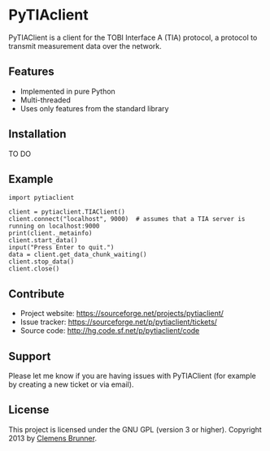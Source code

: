 PyTIAclient
===========

PyTIAClient is a client for the TOBI Interface A (TIA) protocol, a protocol to transmit measurement data over the network.

Features
--------

- Implemented in pure Python
- Multi-threaded
- Uses only features from the standard library

Installation
------------

TO DO

Example
-------

    import pytiaclient

    client = pytiaclient.TIAClient()
    client.connect("localhost", 9000)  # assumes that a TIA server is running on localhost:9000
    print(client._metainfo)
    client.start_data()
    input("Press Enter to quit.")
    data = client.get_data_chunk_waiting()
    client.stop_data()
    client.close()

Contribute
----------

- Project website: https://sourceforge.net/projects/pytiaclient/
- Issue tracker: https://sourceforge.net/p/pytiaclient/tickets/
- Source code: http://hg.code.sf.net/p/pytiaclient/code

Support
-------

Please let me know if you are having issues with PyTIAClient (for example by creating a new ticket or via email).

License
-------

This project is licensed under the GNU GPL (version 3 or higher). Copyright 2013 by [Clemens Brunner](mailto:clemens.brunner@tugraz.at).